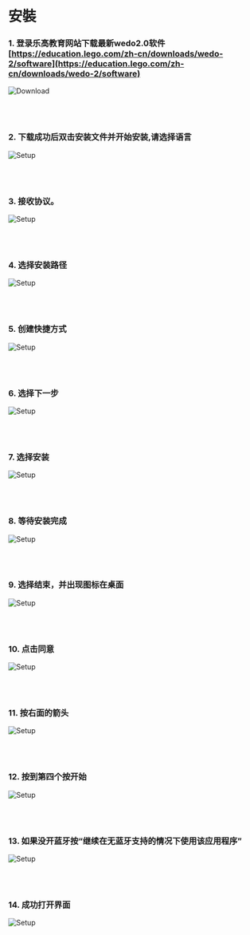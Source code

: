﻿# 安裝
### 1. 登录乐高教育网站下载最新wedo2.0软件 [https://education.lego.com/zh-cn/downloads/wedo-2/software](https://education.lego.com/zh-cn/downloads/wedo-2/software)

![Download](/webdo_2.0/resource/download.PNG)

<br><br>

### 2. 下载成功后双击安装文件并开始安装,请选择语言

![Setup](/webdo_2.0/resource/setup1.PNG)

<br><br>

### 3. 接收协议。

![Setup](/webdo_2.0/resource/setup2.PNG)

<br><br>

### 4. 选择安装路径

![Setup](/webdo_2.0/resource/setup3.PNG)

<br><br>

### 5. 创建快捷方式

![Setup](/webdo_2.0/resource/setup4.PNG)

<br><br>

### 6. 选择下一步

![Setup](/webdo_2.0/resource/setup5.PNG)

<br><br>

### 7. 选择安装

![Setup](/webdo_2.0/resource/setup6.PNG)

<br><br>

### 8. 等待安装完成

![Setup](/webdo_2.0/resource/setup7.PNG)

<br><br>

### 9. 选择结束，并出现图标在桌面

![Setup](/webdo_2.0/resource/setup8.PNG)

<br><br>

### 10. 点击同意

![Setup](/webdo_2.0/resource/setup9.PNG)

<br><br>

### 11. 按右面的箭头

![Setup](/webdo_2.0/resource/setup10.PNG)

<br><br>

### 12. 按到第四个按开始

![Setup](/webdo_2.0/resource/setup11.PNG)

<br><br>

### 13. 如果没开蓝牙按“继续在无蓝牙支持的情况下使用该应用程序”

![Setup](/webdo_2.0/resource/setup12.PNG)

<br><br>

### 14. 成功打开界面

![Setup](/webdo_2.0/resource/setup13.PNG)
